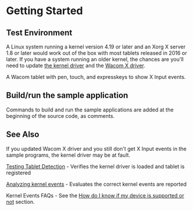 # Getting Started 

## Test Environment
A Linux system running a kernel version 4.19 or later and an Xorg X server 1.8 or later would work out of the box with most tablets released in 2016 or later. If you have a system running an older kernel, the chances are you'll need to update [the kernel driver](https://github.com/linuxwacom/input-wacom/wiki/Installing-input-wacom-from-source) and the [Wacom X driver](https://github.com/linuxwacom/xf86-input-wacom/wiki/Building-The-Driver).

A Wacom tablet with pen, touch, and expresskeys to show X Input events.

## Build/run the sample application
Commands to build and run the sample applications are added at the beginning of the source code, as comments.

## See Also
If you updated Wacom X driver and you still don't get X Input events in the sample programs, the kernel driver may be at fault.

[Testing Tablet Detection](https://github.com/linuxwacom/input-wacom/wiki/Testing-Tablet-Detection) - Verifies the kernel driver is loaded and tablet is registered

[Analyzing kernel events](https://github.com/linuxwacom/input-wacom/wiki/Analysing-kernel-events) - Evaluates the correct kernel events are reported

Kernel Events FAQs - See the [How do I know if my device is supported or not](https://developer-docs.wacom.com/wacom-device-api/docs/kernel-events-faqs#how-do-i-know-device-supported) section.